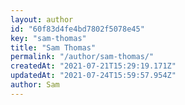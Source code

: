 ```yaml
---
layout: author
id: "60f83d4fe4bd7802f5078e45"
key: "sam-thomas"
title: "Sam Thomas"
permalink: "/author/sam-thomas/"
createdAt: "2021-07-21T15:29:19.171Z"
updatedAt: "2021-07-24T15:59:57.954Z"
author: Sam
---
```


